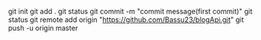 git init
git add .
git status
git commit -m "commit message(first commit)"
git status
git remote add origin "https://github.com/Bassu23/blogApi.git"
git push -u origin master
